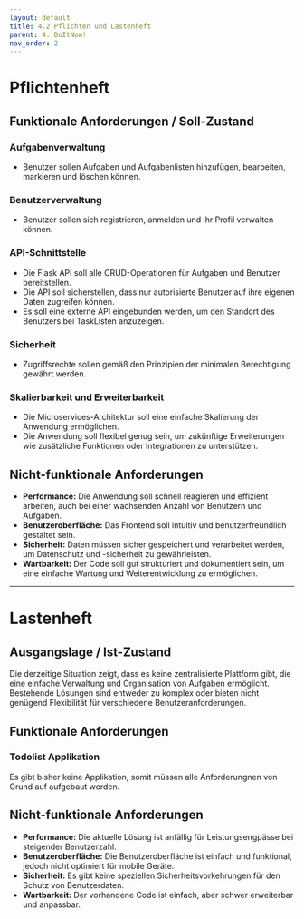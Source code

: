 ```yaml
---
layout: default
title: 4.2 Pflichten und Lastenheft
parent: 4. DoItNow!
nav_order: 2
---
```



# Pflichtenheft

## Funktionale Anforderungen / Soll-Zustand

### Aufgabenverwaltung
- Benutzer sollen Aufgaben und Aufgabenlisten hinzufügen, bearbeiten, markieren und löschen können.

### Benutzerverwaltung
- Benutzer sollen sich registrieren, anmelden und ihr Profil verwalten können.

### API-Schnittstelle
- Die Flask API soll alle CRUD-Operationen für Aufgaben und Benutzer bereitstellen.
- Die API soll sicherstellen, dass nur autorisierte Benutzer auf ihre eigenen Daten zugreifen können.
- Es soll eine externe API eingebunden werden, um den Standort des Benutzers bei TaskListen anzuzeigen. 

### Sicherheit
- Zugriffsrechte sollen gemäß den Prinzipien der minimalen Berechtigung gewährt werden.

### Skalierbarkeit und Erweiterbarkeit
- Die Microservices-Architektur soll eine einfache Skalierung der Anwendung ermöglichen.
- Die Anwendung soll flexibel genug sein, um zukünftige Erweiterungen wie zusätzliche Funktionen oder Integrationen zu unterstützen.

## Nicht-funktionale Anforderungen
- **Performance:** Die Anwendung soll schnell reagieren und effizient arbeiten, auch bei einer wachsenden Anzahl von Benutzern und Aufgaben.
- **Benutzeroberfläche:** Das Frontend soll intuitiv und benutzerfreundlich gestaltet sein.
- **Sicherheit:** Daten müssen sicher gespeichert und verarbeitet werden, um Datenschutz und -sicherheit zu gewährleisten.
- **Wartbarkeit:** Der Code soll gut strukturiert und dokumentiert sein, um eine einfache Wartung und Weiterentwicklung zu ermöglichen.

---

# Lastenheft

## Ausgangslage / Ist-Zustand

Die derzeitige Situation zeigt, dass es keine zentralisierte Plattform gibt, die eine einfache Verwaltung und Organisation von Aufgaben ermöglicht. Bestehende Lösungen sind entweder zu komplex oder bieten nicht genügend Flexibilität für verschiedene Benutzeranforderungen.

## Funktionale Anforderungen

### Todolist Applikation
Es gibt bisher keine Applikation, somit müssen alle Anforderungnen von Grund auf aufgebaut werden.

## Nicht-funktionale Anforderungen

- **Performance:** Die aktuelle Lösung ist anfällig für Leistungsengpässe bei steigender Benutzerzahl.
- **Benutzeroberfläche:** Die Benutzeroberfläche ist einfach und funktional, jedoch nicht optimiert für mobile Geräte.
- **Sicherheit:** Es gibt keine speziellen Sicherheitsvorkehrungen für den Schutz von Benutzerdaten.
- **Wartbarkeit:** Der vorhandene Code ist einfach, aber schwer erweiterbar und anpassbar.

